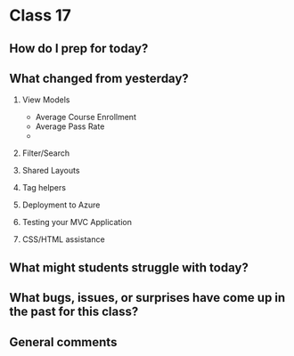 # Class 17

## How do I prep for today?

## What changed from yesterday? 
1. View Models
	- Average Course Enrollment
	- Average Pass Rate 
	- 
2. Filter/Search
3. Shared Layouts
4. Tag helpers

1. Deployment to Azure
2. Testing your MVC Application
3. CSS/HTML assistance

## What might students struggle with today?  

## What bugs, issues, or surprises have come up in the past for this class?

## General comments